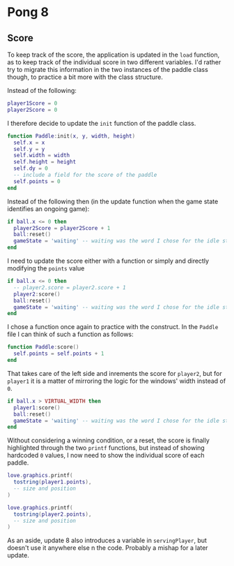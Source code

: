 # Pong 8

## Score

To keep track of the score, the application is updated in the `load` function, as to keep track of the individual score in two different variables. I'd rather try to migrate this information in the two instances of the paddle class though, to practice a bit more with the class structure.

Instead of the following:

```lua
player1Score = 0
player2Score = 0
```

I therefore decide to update the `init` function of the paddle class.

```lua
function Paddle:init(x, y, width, height)
  self.x = x
  self.y = y
  self.width = width
  self.height = height
  self.dy = 0
  -- include a field for the score of the paddle
  self.points = 0
end
```

Instead of the following then (in the update function when the game state identifies an ongoing game):

```lua
if ball.x <= 0 then
  player2Score = player2Score + 1
  ball:reset()
  gameState = 'waiting' -- waiting was the word I chose for the idle state
end
```

I need to update the score either with a function or simply and directly modifying the `points` value

```lua
if ball.x <= 0 then
  -- player2.score = player2.score + 1
  player2:score()
  ball:reset()
  gameState = 'waiting' -- waiting was the word I chose for the idle state
end
```

I chose a function once again to practice with the construct. In the `Paddle` file I can think of such a function as follows:

```lua
function Paddle:score()
  self.points = self.points + 1
end
```

That takes care of the left side and inrements the score for `player2`, but for `player1` it is a matter of mirroring the logic for the windows' width instead of `0`.

```lua
if ball.x > VIRTUAL_WIDTH then
  player1:score()
  ball:reset()
  gameState = 'waiting' -- waiting was the word I chose for the idle state
end
```

Without considering a winning condition, or a reset, the score is finally highlighted through the two `printf` functions, but instead of showing hardcoded `0` values, I now need to show the individual score of each paddle.

```lua
love.graphics.printf(
  tostring(player1.points),
  -- size and position
)

love.graphics.printf(
  tostring(player2.points),
  -- size and position
)
```

As an aside, update 8 also introduces a variable in `servingPlayer`, but doesn't use it anywhere else n the code. Probably a mishap for a later update.
